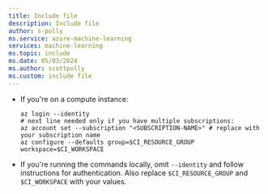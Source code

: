 ```yaml
---
title: Include file
description: Include file
author: s-polly
ms.service: azure-machine-learning
services: machine-learning
ms.topic: include
ms.date: 05/03/2024
ms.author: scottpolly
ms.custom: include file
---
```


* If you're on a compute instance:

    ```azurecli
    az login --identity
    # next line needed only if you have multiple subscriptions:
    az account set --subscription "<SUBSCRIPTION-NAME>" # replace with your subscription name
    az configure --defaults group=$CI_RESOURCE_GROUP workspace=$CI_WORKSPACE
     ```

* If you're running the commands locally, omit `--identity` and follow instructions for authentication. Also replace `$CI_RESOURCE_GROUP` and `$CI_WORKSPACE` with your values.
